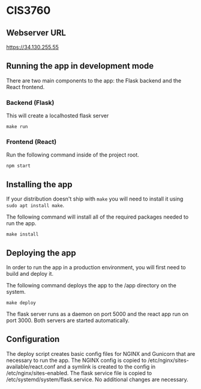 # CIS3760

## Webserver URL
https://34.130.255.55

## Running the app in development mode
There are two main components to the app: the Flask backend and the React frontend.

### Backend (Flask)
This will create a localhosted flask server
```
make run
```

### Frontend (React)
Run the following command inside of the project root.
```
npm start
```

## Installing the app
If your distribution doesn't ship with `make` you will need to install it using `sudo apt install make`.

The following command will install all of the required packages needed to run the app.
```
make install
```

## Deploying the app
In order to run the app in a production environment, you will first need to build and deploy it.

The following command deploys the app to the /app directory on the system.
```
make deploy
```

The flask server runs as a daemon on port 5000 and the react app run on port 3000. Both servers are started automatically.

## Configuration
The deploy script creates basic config files for NGINX and Gunicorn that are necessary to run the app. The NGINX config is copied to /etc/nginx/sites-available/react.conf and a symlink is created to the config in /etc/nginx/sites-enabled. The flask service file is copied to /etc/systemd/system/flask.service. No additional changes are necessary.